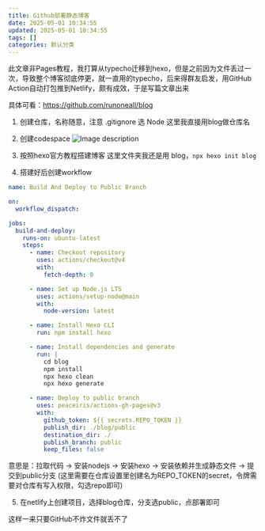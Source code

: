 ```yaml
---
title: Github部署静态博客
date: 2025-05-01 10:34:55
updated: 2025-05-01 10:34:55
tags: []
categories: 默认分类
---
```


此文章非Pages教程，我打算从typecho迁移到hexo，但是之前因为文件丢过一次，导致整个博客彻底停更，就一直用的typecho，后来得群友启发，用GitHub Action自动打包推到Netlify，颇有成效，于是写篇文章出来

具体可看：https://github.com/runoneall/blog

1. 创建仓库，名称随意，注意 .gitignore 选 Node
这里我直接用blog做仓库名

2. 创建codespace
![Image description](https://s.rmimg.com/2025-05-01/1746087828-570689-2025-05-01-162319.png)

3. 按照hexo官方教程搭建博客
这里文件夹我还是用 blog，`npx hexo init blog`

4. 搭建好后创建workflow
```yaml
name: Build And Deploy to Public Branch

on:
  workflow_dispatch:

jobs:
  build-and-deploy:
    runs-on: ubuntu-latest
    steps:
      - name: Checkout repository
        uses: actions/checkout@v4
        with:
          fetch-depth: 0

      - name: Set up Node.js LTS
        uses: actions/setup-node@main
        with:
          node-version: latest

      - name: Install Hexo CLI
        run: npm install hexo

      - name: Install dependencies and generate
        run: |
          cd blog
          npm install
          npx hexo clean
          npx hexo generate

      - name: Deploy to public branch
        uses: peaceiris/actions-gh-pages@v3
        with:
          github_token: ${{ secrets.REPO_TOKEN }}
          publish_dir: ./blog/public
          destination_dir: ./
          publish_branch: public
          keep_files: false
```
意思是：拉取代码 -> 安装nodejs -> 安装hexo -> 安装依赖并生成静态文件 -> 提交到public分支
(这里需要在仓库设置里创建名为REPO_TOKEN的secret，令牌需要对仓库有写入权限，勾选repo即可)

5. 在netlify上创建项目，选择blog仓库，分支选public，点部署即可

这样一来只要GitHub不炸文件就丢不了
